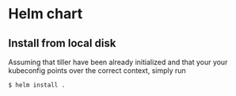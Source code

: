 # Helm chart

## Install from local disk
Assuming that tiller have been already initialized and that your your kubeconfig points over the correct context, simply run
```
$ helm install .
```